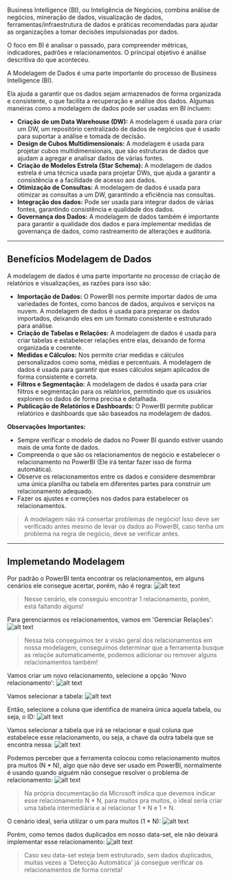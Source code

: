 Business Intelligence (BI), ou Inteligência de Negócios, combina análise de negócios, mineração de dados, visualização de dados, ferramentas/infraestrutura de dados e práticas recomendadas para ajudar as organizações a tomar decisões impulsionadas por dados.

O foco em BI é analisar o passado, para compreender métricas, indicadores, padrões e relacionamentos. O principal objetivo é análise descritiva do que aconteceu.

A Modelagem de Dados é uma parte importante do processo de Business Intelligence (BI).

Ela ajuda a garantir que os dados sejam armazenados de forma organizada e consistente, o que facilita a recuperação e análise dos dados. Algumas maneiras como a modelagem de dados pode ser usadas em BI incluem:

- **Criação de um Data Warehouse (DW):** A modelagem é usada para criar um DW, um repositório centralizado de dados de negócios que é usado para suportar a análise e tomada de decisão.
- **Design de Cubos Multidimensionais:** A modelagem é usada para projetar cubos multidimensionais, que são estruturas de dados que ajudam a agregar e analisar dados de várias fontes.
- **Criação de Modelos Estrela (Star Schema):** A modelagem de dados estrela é uma técnica usada para projetar DWs, que ajuda a garantir a consistência e a facilidade de acesso aos dados.
- **Otimização de Consultas:** A modelagem de dados é usada para otimizar as consultas a um DW, garantindo a eficiência nas consultas.
- **Integração dos dados:** Pode ser usada para integrar dados de várias fontes, garantindo consistência e qualidade dos dados.
- **Governança dos Dados:** A modelagem de dados também é importante para garantir a qualidade dos dados e para implementar medidas de governança de dados, como rastreamento de alterações e auditoria.


---

## Benefícios Modelagem de Dados

A modelagem de dados é uma parte importante no processo de criação de relatórios e visualizações, as razões para isso são:

- **Importação de Dados:** O PowerBI nos permite importar dados de uma variedades de fontes, como bancos de dados, arquivos e serviços na nuvem. A modelagem de dados é usada para preparar os dados importados, deixando eles em um formato consistente e estruturado para análise.
- **Criação de Tabelas e Relações:** A modelagem de dados é usada para criar tabelas e estabelecer relações entre elas, deixando de forma organizada e coerente.
- **Medidas e Cálculos:** Nos permite criar medidas e cálculos personalizados como soma, médias e percentuais. A modelagem de dados é usada para garantir que esses cálculos sejam aplicados de forma consistente e correta.
- **Filtros e Segmentação:** A modelagem de dados é usada para criar filtros e segmentação para os relatórios, permitindo que os usuários explorem os dados de forma precisa e detalhada.
- **Publicação de Relatórios e Dashboards:** O PowerBI permite publicar relatórios e dashboards que são baseados na modelagem de dados.


**Observações Importantes:**

- Sempre verificar o modelo de dados no Power BI quando estiver usando mais de uma fonte de dados.
- Compreenda o que são os relacionamentos de negócio e estabelecer o relacionamento no PowerBI (Ele irá tentar fazer isso de forma automática).
- Observe os relacionamentos entre os dados e considere desmembrar uma única planilha ou tabela em diferentes partes para construir um relacionamento adequado.
- Fazer os ajustes e correções nos dados para estabelecer os relacionamentos.

> A modelagem não irá consertar problemas de negócio! Isso deve ser verificado antes mesmo de levar os dados ao PowerBI, caso tenha um problema na regra de negócio, deve se verificar antes.

---

## Implemetando Modelagem

Por padrão o PowerBI tenta encontrar os relacionamentos, em alguns cenários ele consegue acertar, porém, não é regra:
![alt text](modelagem1.png)
> Nesse cenário, ele conseguiu encontrar 1 relacionamento, porém, está faltando alguns!

Para gerenciarmos os relacionamentos, vamos em 'Gerenciar Relações':
![alt text](modelagem2.png)
> Nessa tela conseguimos ter a visão geral dos relacionamentos em nossa modelagem, conseguimos determinar que a ferramenta busque as relaçõe automaticamente, podemos adicionar ou remover alguns relacionamentos também!

Vamos criar um novo relacionamento, selecione a opção 'Novo relacionamento':
![alt text](modelagem3.png)

Vamos selecionar a tabela:
![alt text](modelagem4.png)

Então, selecione a coluna que identifica de maneira única aquela tabela, ou seja, o ID:
![alt text](modelagem5.png)

Vamos selecionar a tabela que irá se relacionar e qual coluna que estabelece esse relacionamento, ou seja, a chave da outra tabela que se encontra nessa:
![alt text](modelagem6.png)

Podemos perceber que a ferramenta colocou como relacionamento muitos pra muitos (N * N), algo que não deve ser usado em PowerBI, normalmente é usando quando alguém não consegue resolver o problema de relacionamento:
![alt text](modelagem7.png)
> Na própria documentação da Microsoft indica que devemos indicar esse relacionamento N * N, para muitos pra muitos, o ideal seria criar uma tabela intermediária e aí relacionar 1 * N e 1 * N.

O cenário ideal, seria utilizar o um para muitos (1 * N):
![alt text](modelagem8.png)

Porém, como temos dados duplicados em nosso data-set, ele não deixará implementar esse relacionamento:
![alt text](modelagem9.png)

> Caso seu data-set esteja bem estruturado, sem dados duplicados, muitas vezes a 'Detecção Automática' já consegue verificar os relacionamentos de forma correta!

